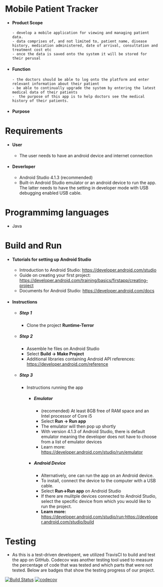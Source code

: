 # Mobile Patient Tracker
- #### Product Scope 
      - develop a mobile application for viewing and managing patient data.
      - data comprises of, and not limited to, patient name, disease history, medication administered, date of arrival, consultation and treatment cost etc
      - once the data is saved onto the system it will be stored for their perusal
       
- #### Function
      - the doctors should be able to log onto the platform and enter relevant information about their patient
      - be able to continually upgrade the system by entering the latest medical data of their patients
      -  the purpose of this app is to help doctors see the medical history of their patients.
- #### Purpose

# Requirements
- #### User
  - The user needs to have an android device and internet connection

- #### Deverloper
  - Android Studio 4.1.3 (recommended)
  - Built-in Android Studio emulator or an android device to run the app. The latter needs to have the setting in developer mode with USB debugging enabled USB cable.

# Programmimg languages
- Java

# Build and Run
- #### Tutorials for setting up Android Studio
  - Introduction to Android Studio: https://developer.android.com/studio
  - Guide on creating your first project:
https://developer.android.com/training/basics/firstapp/creating-project
  - Documents for Android Studio: https://developer.android.com/docs

- #### Instructions
  - ##### Step 1
    - Clone the project **Runtime-Terror**
  - #####  Step 2
      - Assemble he files on Android Studio
    - Select **Build -&gt; Make Project**
    - Additional libraries containing Android API references:
https://developer.android.com/reference
  - ##### Step 3
    - Instructions running the app
        - ##### Emulator
          - (recomended) At least 8GB free of RAM space and an Intel processor of Core i5
          - Select **Run -&gt; Run app**
          - The emulator will then pop up shortly
          - With version 4.1.3 of Android Studio, there is default emulator meaning the developer does not have to choose from a list of emulator devices
          - Learn more: https://developer.android.com/studio/run/emulator
        - ##### Android Device
          - Alternatively, one can run the app on an Android device.
          - To install, connect the device to the computer with a USB cable.
          - Select **Run-&gt;Run app** on Android Studio
          - If there are mulitple devices connected to Android Studio, select the specific device from which you would like to run the project.
          - **Learn more:** https://developer.android.com/studio/run;https://developer.android.com/studio/build

 # Testing
 - As this is a test-driven developent, we utilized TravisCI to build and test the app on GitHub. Codecov was another testing tool used to measure the percentage of code that was tested and which parts that were not tested. Below are badges that show the testing progress of our project.



[![Build Status](https://travis-ci.com/freezy04/Runtime-Terror.svg?branch=master)](https://travis-ci.com/freezy04/Runtime-Terror)
[![codecov](https://codecov.io/gh/freezy04/Runtime-Terror/branch/master/graph/badge.svg?token=Y53OOEBQ4F)](https://codecov.io/gh/freezy04/Runtime-Terror)
